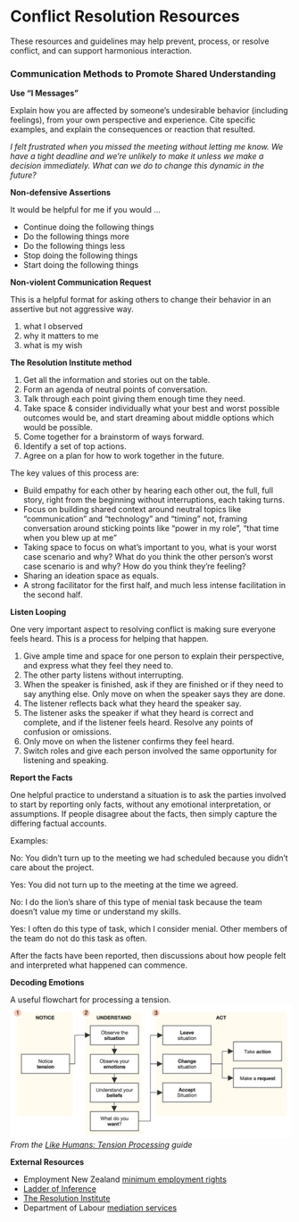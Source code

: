# Conflict Resolution Resources
These resources and guidelines may help prevent, process, or resolve conflict, and can support harmonious interaction.

### Communication Methods to Promote Shared Understanding

**Use “I Messages”**
 
Explain how you are affected by someone’s undesirable behavior (including feelings), from your own perspective and experience. Cite specific examples, and explain the consequences or reaction that resulted.

*I felt frustrated when you missed the meeting without letting me know. We have a tight deadline and we’re unlikely to make it unless we make a decision immediately. What can we do to change this dynamic in the future?*

**Non-defensive Assertions**

It would be helpful for me if you would …
 
* Continue doing the following things
* Do the following things more
* Do the following things less
* Stop doing the following things
* Start doing the following things

**Non-violent Communication Request**

This is a helpful format for asking others to change their behavior in an assertive but not aggressive way.

1. what I observed 
2. why it matters to me 
3. what is my wish

**The Resolution Institute method**
1. Get all the information and stories out on the table.
2. Form an agenda of neutral points of conversation.
3. Talk through each point giving them enough time they need.
4. Take space & consider individually what your best and worst possible outcomes would be, and start dreaming about middle options which would be possible.
5. Come together for a brainstorm of ways forward.
6. Identify a set of top actions.
7. Agree on a plan for how to work together in the future.

The key values of this process are:

* Build empathy for each other by hearing each other out, the full, full story, right from the beginning without interruptions, each taking turns.
* Focus on building shared context around neutral topics like “communication” and “technology” and “timing” not, framing conversation around sticking points like “power in my role”, “that time when you blew up at me”
* Taking space to focus on what’s important to you, what is your worst case scenario and why? What do you think the other person’s worst case scenario is and why? How do you think they’re feeling?
* Sharing an ideation space as equals.
* A strong facilitator for the first half, and much less intense facilitation in the second half.


**Listen Looping**

One very important aspect to resolving conflict is making sure everyone feels heard. This is a process for helping that happen.

1. Give ample time and space for one person to explain their perspective, and express what they feel they need to.
2. The other party listens without interrupting.
3. When the speaker is finished, ask if they are finished or if they need to say anything else. Only move on when the speaker says they are done.
4. The listener reflects back what they heard the speaker say. 
5. The listener asks the speaker if what they heard is correct and complete, and if the listener feels heard. Resolve any points of confusion or omissions.
6. Only move on when the listener confirms they feel heard.
7. Switch roles and give each person involved the same opportunity for listening and speaking.

**Report the Facts**

One helpful practice to understand a situation is to ask the parties involved to start by reporting only facts, without any emotional interpretation, or assumptions. If people disagree about the facts, then simply capture the differing factual accounts.

Examples: 

No: You didn’t turn up to the meeting we had scheduled because you didn’t care about the project.

Yes: You did not turn up to the meeting at the time we agreed.

No: I do the lion’s share of this type of menial task because the team doesn’t value my time or understand my skills.

Yes: I often do this type of task, which I consider menial. Other members of the team do not do this task as often.

After the facts have been reported, then discussions about how people felt and interpreted what happened can commence.

**Decoding Emotions**

A useful flowchart for processing a tension.
![](process-emotion.png)
*From the [Like Humans: Tension Processing](http://likehumans.com/tension-processing/) guide*


**External Resources**

* Employment New Zealand [minimum employment rights](http://employment.govt.nz/er/minimumrights/index.asp)
* [Ladder of Inference](http://www.mindtools.com/pages/article/newTMC_91.htm) 
* [The Resolution Institute](https://www.resolution.institute/)
* Department of Labour [mediation services](http://employment.govt.nz/er/solvingproblems/resolving/mediation.asp)
